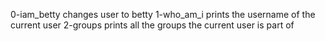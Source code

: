 0-iam_betty changes user to betty
1-who_am_i prints the username of the current user
2-groups prints all the groups the current user is part of
